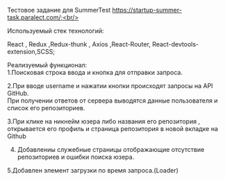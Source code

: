 Тестовое задание для SummerTest https://startup-summer-task.paralect.com/;<br/>

Используемый стек технологий:<br/>

React , Redux ,Redux-thunk , Axios ,React-Router, React-devtools-extension,SCSS;<br/>

Реализуемый функционал: <br/>
1.Поисковая строка ввода и кнопка для отправки запроса.<br/>

2.При вводе username и нажатии кнопки  происходят запросы на API GitHub.<br/>
  При получении ответов от сервера выводятся данные пользователя и список его репозиториев.<br/>

3.При клике на никнейм юзера либо названия его репозитория , открывается его профиль и страница репозитория в новой вкладке на Github<br/>

4. Добавлениы служебные страницы отображающие отсутствие репозиториев и ошибки поиска юзера.<br/>

5.Добавлен элемент загрузки по время запроса.(Loader)
